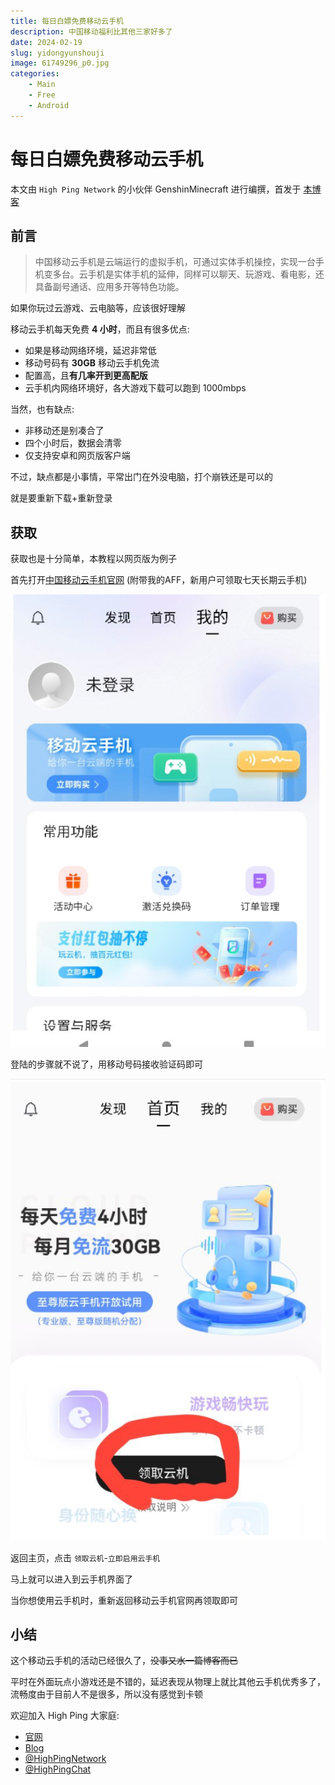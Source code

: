 ```yaml
---
title: 每日白嫖免费移动云手机
description: 中国移动福利比其他三家好多了
date: 2024-02-19
slug: yidongyunshouji
image: 61749296_p0.jpg
categories:
    - Main
    - Free
    - Android
---
```


# 每日白嫖免费移动云手机

本文由 `High Ping Network` 的小伙伴 GenshinMinecraft 进行编撰，首发于 [本博客](https://blog.highp.ing)

## 前言

> 中国移动云手机是云端运行的虚拟手机，可通过实体手机操控，实现一台手机变多台。云手机是实体手机的延伸，同样可以聊天、玩游戏、看电影，还具备副号通话、应用多开等特色功能。

如果你玩过云游戏、云电脑等，应该很好理解

移动云手机每天免费 **4 小时**，而且有很多优点: 
- 如果是移动网络环境，延迟非常低
- 移动号码有 **30GB** 移动云手机免流
- 配置高，且**有几率开到更高配版**
- 云手机内网络环境好，各大游戏下载可以跑到 1000mbps

当然，也有缺点:
- 非移动还是别凑合了
- 四个小时后，数据会清零
- 仅支持安卓和网页版客户端

不过，缺点都是小事情，平常出门在外没电脑，打个崩铁还是可以的

就是要重新下载+重新登录

## 获取

获取也是十分简单，本教程以网页版为例子

首先打开[中国移动云手机官网](https://cpactiv.buy.139.com/#/fourthQuarter/getCloudPhone?code=LO6ABCG3NT0&fromHelp=true&channelSrc=Q4-help) (附带我的AFF，新用户可领取七天长期云手机)

![](IMG_20240219_105625_467.jpg)

登陆的步骤就不说了，用移动号码接收验证码即可

![](IMG_20240219_105847_430.jpg)

返回主页，点击 `领取云机`-`立即启用云手机`

马上就可以进入到云手机界面了

当你想使用云手机时，重新返回移动云手机官网再领取即可

## 小结

这个移动云手机的活动已经很久了，~~没事又水一篇博客而已~~

平时在外面玩点小游戏还是不错的，延迟表现从物理上就比其他云手机优秀多了，流畅度由于目前人不是很多，所以没有感觉到卡顿

欢迎加入 High Ping 大家庭:
- [官网](https://highp.ing)
- [Blog](https://blog.highp.ing)
- [@HighPingNetwork](https://t.me/HighPingNetwork)
- [@HighPingChat](https://t.me/highpingchat)